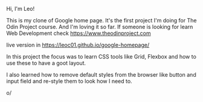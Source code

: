 Hi, I'm Leo!

This is my clone of Google home page. It's the first project I'm doing for The Odin Project course. And I'm loving it so far. If someone is looking for learn Web Development check https://www.theodinproject.com

live version in https://leoc01.github.io/google-homepage/

In this project the focus was to learn CSS tools like Grid, Flexbox and how to use these to have a goot layout.

I also learned how to remove default styles from the browser like button and input field and re-style them to look how I need to.

o/
